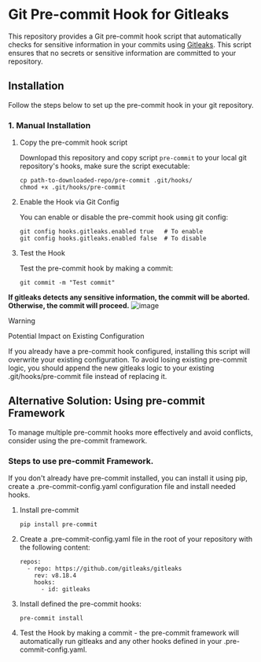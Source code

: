 # Git Pre-commit Hook for Gitleaks

This repository provides a Git pre-commit hook script that automatically checks for sensitive information in your commits using [Gitleaks](https://github.com/gitleaks/gitleaks). This script ensures that no secrets or sensitive information are committed to your repository.

## Installation

Follow the steps below to set up the pre-commit hook in your git repository.

### 1. Manual Installation

1. Copy the pre-commit hook script 

   Downlopad this repository and copy script `pre-commit` to your local git repository's hooks, make sure the script executable:
   ```
   cp path-to-downloaded-repo/pre-commit .git/hooks/
   chmod +x .git/hooks/pre-commit
   ```

2. Enable the Hook via Git Config

   You can enable or disable the pre-commit hook using git config:
   ```
   git config hooks.gitleaks.enabled true   # To enable
   git config hooks.gitleaks.enabled false  # To disable
   ```

3. Test the Hook
   
   Test the pre-commit hook by making a commit:
   ```
   git commit -m "Test commit"
   ```
**If gitleaks detects any sensitive information, the commit will be aborted. Otherwise, the commit will proceed.**
![image](https://github.com/user-attachments/assets/c796ead2-ee08-4c22-813b-07a52024c6e4)

> [!WARNING]  
> Potential Impact on Existing Configuration

If you already have a pre-commit hook configured, installing this script will overwrite your existing configuration. To avoid losing existing pre-commit logic, you should append the new gitleaks logic to your existing .git/hooks/pre-commit file instead of replacing it.

## Alternative Solution: Using pre-commit Framework
To manage multiple pre-commit hooks more effectively and avoid conflicts, consider using the pre-commit framework.

### Steps to use pre-commit Framework. 
If you don't already have pre-commit installed, you can install it using pip, create a .pre-commit-config.yaml configuration file and install needed hooks.
1. Install pre-commit
   ```
   pip install pre-commit
   ```
2. Create a .pre-commit-config.yaml file in the root of your repository with the following content:
   ```
   repos:
     - repo: https://github.com/gitleaks/gitleaks
       rev: v8.18.4
       hooks:
         - id: gitleaks
   ```
3. Install defined the pre-commit hooks:
    ```
    pre-commit install
    ```
4. Test the Hook by making a commit - the pre-commit framework will automatically run gitleaks and any other hooks defined in your .pre-commit-config.yaml.
